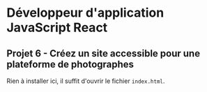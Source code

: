# Développeur d'application JavaScript React

## Projet 6 - Créez un site accessible pour une plateforme de photographes

Rien à installer ici, il suffit d'ouvrir le fichier `index.html`.


